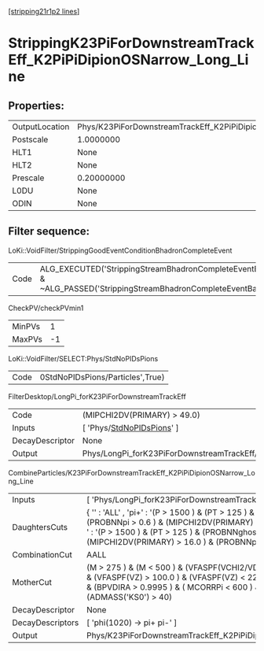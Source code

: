 [[stripping21r1p2 lines]](./stripping21r1p2-index)

# StrippingK23PiForDownstreamTrackEff_K2PiPiDipionOSNarrow_Long_Line

## Properties:

|                |                                                                          |
|----------------|--------------------------------------------------------------------------|
| OutputLocation | Phys/K23PiForDownstreamTrackEff_K2PiPiDipionOSNarrow_Long_Line/Particles |
| Postscale      | 1.0000000                                                                |
| HLT1           | None                                                                     |
| HLT2           | None                                                                     |
| Prescale       | 0.20000000                                                               |
| L0DU           | None                                                                     |
| ODIN           | None                                                                     |

## Filter sequence:

LoKi::VoidFilter/StrippingGoodEventConditionBhadronCompleteEvent

|      |                                                                                                                          |
|------|--------------------------------------------------------------------------------------------------------------------------|
| Code | ALG_EXECUTED('StrippingStreamBhadronCompleteEventBadEvent') & ~ALG_PASSED('StrippingStreamBhadronCompleteEventBadEvent') |

CheckPV/checkPVmin1

|        |     |
|--------|-----|
| MinPVs | 1   |
| MaxPVs | -1  |

LoKi::VoidFilter/SELECT:Phys/StdNoPIDsPions

|      |                                  |
|------|----------------------------------|
| Code | 0StdNoPIDsPions/Particles',True) |

FilterDesktop/LongPi_forK23PiForDownstreamTrackEff

|                 |                                                                                 |
|-----------------|---------------------------------------------------------------------------------|
| Code            | (MIPCHI2DV(PRIMARY) \> 49.0)                                                    |
| Inputs          | [ 'Phys/[StdNoPIDsPions](./stripping21r1p2-commonparticles-stdnopidspions)' ] |
| DecayDescriptor | None                                                                            |
| Output          | Phys/LongPi_forK23PiForDownstreamTrackEff/Particles                             |

CombineParticles/K23PiForDownstreamTrackEff_K2PiPiDipionOSNarrow_Long_Line

|                  |                                                                                                                                                                                                                                                                                                    |
|------------------|----------------------------------------------------------------------------------------------------------------------------------------------------------------------------------------------------------------------------------------------------------------------------------------------------|
| Inputs           | [ 'Phys/LongPi_forK23PiForDownstreamTrackEff' ]                                                                                                                                                                                                                                                  |
| DaughtersCuts    | { '' : 'ALL' , 'pi+' : '(P \> 1500 ) & (PT \> 125 ) & (PROBNNghost \< 0.25 ) & (PROBNNpi \> 0.6 ) & (MIPCHI2DV(PRIMARY) \> 16.0 ) & (PROBNNp \< 0.1 )' , 'pi-' : '(P \> 1500 ) & (PT \> 125 ) & (PROBNNghost \< 0.25 ) & (PROBNNpi \> 0.6 ) & (MIPCHI2DV(PRIMARY) \> 16.0 ) & (PROBNNp \< 0.1 )' } |
| CombinationCut   | AALL                                                                                                                                                                                                                                                                                               |
| MotherCut        | (M \> 275 ) & (M \< 500 ) & (VFASPF(VCHI2/VDOF) \< 2 ) & (BPVVDCHI2 \> 100 ) & (VFASPF(VZ) \> 100.0 ) & (VFASPF(VZ) \< 2200.0 ) & (PT \> 300 ) & (P \> 3000 ) & (BPVDIRA \> 0.9995 ) & ( MCORRPi \< 600 ) & (PSEUDOERR \< 30 ) & (ADMASS('KS0') \> 40)                                             |
| DecayDescriptor  | None                                                                                                                                                                                                                                                                                               |
| DecayDescriptors | [ 'phi(1020) -\> pi+ pi-' ]                                                                                                                                                                                                                                                                      |
| Output           | Phys/K23PiForDownstreamTrackEff_K2PiPiDipionOSNarrow_Long_Line/Particles                                                                                                                                                                                                                           |

